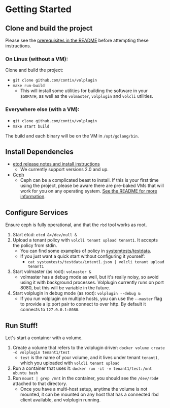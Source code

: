 # Getting Started

## Clone and build the project

Please see the [prerequisites in the README](https://github.com/contiv/volplugin/blob/master/README.md#prerequisites)
before attempting these instructions.

### On Linux (without a VM):

Clone and build the project: 

* `git clone github.com/contiv/volplugin`
* `make run-build`
  * This will install some utilities for building the software in your
    `$GOPATH`, as well as the `volmaster`, `volplugin` and `volcli`
    utilities.

### Everywhere else (with a VM):

* `git clone github.com/contiv/volplugin`
* `make start build`

The build and each binary will be on the VM in `/opt/golang/bin`.

## Install Dependencies

* [etcd release notes and install instructions](https://github.com/coreos/etcd/releases/tag/v2.2.0)
  * We currently support versions 2.0 and up.
* [Ceph](http://docs.ceph.com/docs/master/start/)
  * Ceph can be a complicated beast to install. If this is your first time
    using the project, please be aware there are pre-baked VMs that will work
    for you on any operating system. [See the README for more information](https://github.com/contiv/volplugin/blob/master/README.md#running-the-processes).

## Configure Services

Ensure ceph is fully operational, and that the `rbd` tool works as root.

1. Start etcd: `etcd &>/dev/null &`
1. Upload a tenant policy with `volcli tenant upload tenant1`. It accepts the
   policy from stdin.
   * You can find some examples of policy in
     [systemtests/testdata](https://github.com/contiv/volplugin/tree/master/systemtests/testdata).
   * If you just want a quick start without configuring it yourself: 
     * `cat systemtests/testdata/intent1.json | volcli tenant upload tenant1`
1. Start volmaster (as root): `volmaster &`
   * volmaster has a debug mode as well, but it's really noisy, so avoid using
     it with background processes. Volplugin currently runs on port 8080, but
     this will be variable in the future.
1. Start volplugin in debug mode (as root): `volplugin --debug &`
   * If you run volplugin on multiple hosts, you can use the `--master` flag to
     provide a ip:port pair to connect to over http. By default it connects to
     `127.0.0.1:8080`.

## Run Stuff!

Let's start a container with a volume.

1. Create a volume that refers to the volplugin driver:
   `docker volume create -d volplugin tenant1/test`
   * `test` is the name of your volume, and it lives under tenant `tenant1`,
     which you uploaded with `volcli tenant upload`
1. Run a container that uses it: `docker run -it -v tenant1/test:/mnt ubuntu bash`
1. Run `mount | grep /mnt` in the container, you should see the `/dev/rbd#`
   attached to that directory.
   * Once you have a multi-host setup, anytime the volume is not mounted, it
     can be mounted on any host that has a connected rbd client available, and
     volplugin running.

